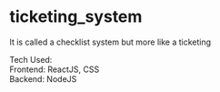 # ticketing_system
It is called a checklist system but more like a ticketing

Tech Used:<br>
Frontend: ReactJS, CSS<br>
Backend: NodeJS

